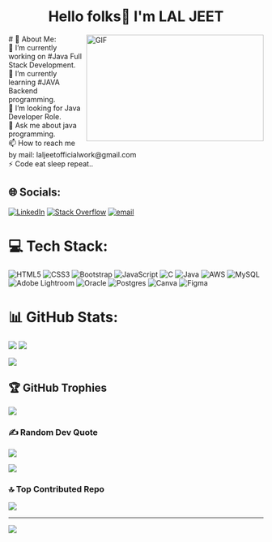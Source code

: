 ## <h1 align="center">Hello folks👋 I'm LAL JEET</h1>
<img align="right" top="500" height="210" width="350" alt="GIF" src="https://media.giphy.com/media/SWoSkN6DxTszqIKEqv/giphy.gif">
# 💫 About Me:<br>
🔭 I’m currently working on #Java Full Stack Development.<br>🌱 I’m currently learning #JAVA Backend programming.<br>🤔 I’m looking for Java Developer Role.<br>💬 Ask me about java programming.<br>📫 How to reach me by mail: laljeetofficialwork@gmail.com <br>⚡ Code eat sleep repeat..


## 🌐 Socials:
[![LinkedIn](https://img.shields.io/badge/LinkedIn-%230077B5.svg?logo=linkedin&logoColor=white)](https://www.linkedin.com/in/lal-jeet-474082216/) [![Stack Overflow](https://img.shields.io/badge/-Stackoverflow-FE7A16?logo=stack-overflow&logoColor=white)](https://stackoverflow.com/users/17440712/lal-jeet) [![email](https://img.shields.io/badge/Email-D14836?logo=gmail&logoColor=white)](mailto:laljeetofficialwork@gmail.com) 

# 💻 Tech Stack:
![HTML5](https://img.shields.io/badge/html5-%23E34F26.svg?style=for-the-badge&logo=html5&logoColor=white) ![CSS3](https://img.shields.io/badge/css3-%231572B6.svg?style=for-the-badge&logo=css3&logoColor=white) ![Bootstrap](https://img.shields.io/badge/bootstrap-%238511FA.svg?style=for-the-badge&logo=bootstrap&logoColor=white) ![JavaScript](https://img.shields.io/badge/javascript-%23323330.svg?style=for-the-badge&logo=javascript&logoColor=%23F7DF1E) ![C](https://img.shields.io/badge/c-%2300599C.svg?style=for-the-badge&logo=c&logoColor=white) ![Java](https://img.shields.io/badge/java-%23ED8B00.svg?style=for-the-badge&logo=openjdk&logoColor=white) ![AWS](https://img.shields.io/badge/AWS-%23FF9900.svg?style=for-the-badge&logo=amazon-aws&logoColor=white) ![MySQL](https://img.shields.io/badge/mysql-4479A1.svg?style=for-the-badge&logo=mysql&logoColor=white)  ![Adobe Lightroom](https://img.shields.io/badge/Adobe%20Lightroom-31A8FF.svg?style=for-the-badge&logo=Adobe%20Lightroom&logoColor=white) 
![Oracle](https://img.shields.io/badge/Oracle-F80000?style=for-the-badge&logo=oracle&logoColor=white) ![Postgres](https://img.shields.io/badge/postgres-%23316192.svg?style=for-the-badge&logo=postgresql&logoColor=white) ![Canva](https://img.shields.io/badge/Canva-%2300C4CC.svg?style=for-the-badge&logo=Canva&logoColor=white) ![Figma](https://img.shields.io/badge/figma-%23F24E1E.svg?style=for-the-badge&logo=figma&logoColor=white)
# 📊 GitHub Stats:
![](https://github-readme-stats.vercel.app/api?username=lal-jeet&theme=dark&hide_border=false&include_all_commits=true&count_private=false)
![](https://github-readme-streak-stats.herokuapp.com/?user=lal-jeet&theme=dark&hide_border=false)<br/>



![](https://github-readme-stats.vercel.app/api/top-langs/?username=lal-jeet&theme=dark&hide_border=false&include_all_commits=false&count_private=false&layout=compact)

## 🏆 GitHub Trophies
![](https://github-profile-trophy.vercel.app/?username=lal-jeet&theme=radical&no-frame=false&no-bg=true&margin-w=4)
### ✍️ Random Dev Quote
![](https://quotes-github-readme.vercel.app/api?type=horizontal&theme=merko)

[![](https://visitcount.itsvg.in/api?id=lal-jeet&icon=0&color=0)](https://visitcount.itsvg.in)



### 🔝 Top Contributed Repo
![](https://github-contributor-stats.vercel.app/api?username=lal-jeet&limit=5&theme=blue_navy&combine_all_yearly_contributions=true)

---
[![](https://visitcount.itsvg.in/api?id=lal-jeet&icon=0&color=0)](https://visitcount.itsvg.in)

